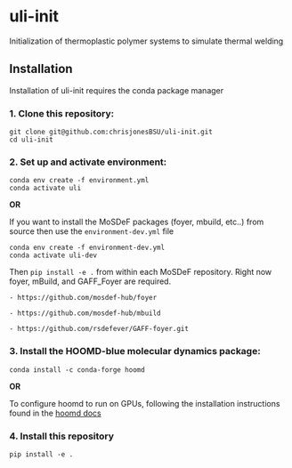 # uli-init
Initialization of thermoplastic polymer systems to simulate thermal welding

## Installation

Installation of uli-init requires the conda package manager

### 1. Clone this repository: ###  

```
git clone git@github.com:chrisjonesBSU/uli-init.git  
cd uli-init  
```

### 2. Set up and activate environment: ###  

```
conda env create -f environment.yml  
conda activate uli
```  

**OR** 

If you want to install the MoSDeF packages (foyer, mbuild, etc..) from source then use the `environment-dev.yml` file
```
conda env create -f environment-dev.yml
conda activate uli-dev
```

Then `pip install -e .` from within each MoSDeF repository. Right now foyer, mBuild, and GAFF_Foyer are required.  

	- https://github.com/mosdef-hub/foyer  

	- https://github.com/mosdef-hub/mbuild  

	- https://github.com/rsdefever/GAFF-foyer.git


### 3. Install the HOOMD-blue molecular dynamics package: ###  

`conda install -c conda-forge hoomd`  

**OR** 

To configure hoomd to run on GPUs, following the installation instructions found in the [hoomd docs](https://hoomd-blue.readthedocs.io/en/stable/installation.html)

### 4. Install this repository ###

```
pip install -e .
```
